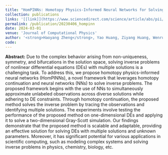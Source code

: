 ```yaml
---
title: "HomPINNs: Homotopy Physics-Informed Neural Networks for Solving the Inverse Problems of Nonlinear Differential Equations with Multiple Solutions"
collection: publications
links: '[[link]](https://www.sciencedirect.com/science/article/abs/pii/S0021999123008471) [[arxiv]](https://arxiv.org/abs/2304.02811) [[code]](https://github.com/haoyangzheng1996/hompinn)'
permalink: /publication/20230406_hompinn
date: 2024-03-01
venue: 'Journal of Computational Physics'
author: '<strong>Haoyang Zheng</strong>, Yao Huang, Ziyang Huang, Wenrui Hao, Guang Lin'
code:
---
```


<strong>Abstract:</strong>
Due to the complex behavior arising from non-uniqueness, symmetry, and bifurcations in the solution space, solving inverse problems of nonlinear differential equations (DEs) with multiple solutions is a challenging task. To address this, we propose homotopy physics-informed neural networks (HomPINNs), a novel framework that leverages homotopy continuation and neural networks (NNs) to solve inverse problems. The proposed framework begins with the use of NNs to simultaneously approximate unlabeled observations across diverse solutions while adhering to DE constraints. Through homotopy continuation, the proposed method solves the inverse problem by tracing the observations and identifying multiple solutions. The experiments involve testing the performance of the proposed method on one-dimensional DEs and applying it to solve a two-dimensional Gray-Scott simulation. Our findings demonstrate that the proposed method is scalable and adaptable, providing an effective solution for solving DEs with multiple solutions and unknown parameters. Moreover, it has significant potential for various applications in scientific computing, such as modeling complex systems and solving inverse problems in physics, chemistry, biology, etc.

